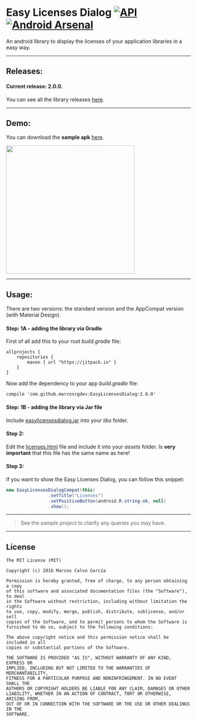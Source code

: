 # Easy Licenses Dialog  [![API](https://img.shields.io/badge/API-9%2B-blue.svg?style=flat)](https://android-arsenal.com/api?level=9) [![Android Arsenal](https://img.shields.io/badge/Android%20Arsenal-Easy%20Licenses%20Dialog-brightgreen.svg?style=flat)](http://android-arsenal.com/details/1/3754)

An android library to display the licenses of your application libraries in a easy way.

---

## Releases:

#### Current release: 2.0.0.

You can see all the library releases [here](https://github.com/marcoscgdev/EasyLicensesDialog/releases).

---

## Demo:

You can download the **sample apk** [here](https://github.com/marcoscgdev/EasyLicensesDialog/blob/master/app-debug.apk?raw=true).

<img src="https://raw.githubusercontent.com/marcoscgdev/EasyLicensesDialog/master/device-2016-06-21-005826.gif" width="350">

---

## Usage:

There are two versions: the standard version and the AppCompat version (with Material Design).

#### Step: 1A - adding the library via Gradle

First of all add this to your root *build.gradle* file:

```
allprojects {
    repositories {
        maven { url "https://jitpack.io" }
    }
}
```

Now add the dependency to your app *build.gradle* file:

```
compile 'com.github.marcoscgdev:EasyLicensesDialog:2.0.0'
```

#### Step: 1B - adding the library via Jar file

Include [easylicensesdialog.jar](https://github.com/marcoscgdev/EasyLicensesDialog/tree/master/JAR) into your *libs* folder.

#### Step 2:
Edit the [licenses.html](https://github.com/marcoscgdev/EasyLicensesDialog/tree/master/app/src/main/assets) file and include it into your *assets* folder. Is **very important** that this file has the same name as here!

#### Step 3:
If you want to show the Easy Licenses Dialog, you can follow this snippet:

```java
new EasyLicensesDialogCompat(this)
                .setTitle("Licenses")
                .setPositiveButton(android.R.string.ok, null)
                .show();
```

---
>See the *sample project* to clarify any queries you may have.

---

## License

```
The MIT License (MIT)

Copyright (c) 2016 Marcos Calvo García

Permission is hereby granted, free of charge, to any person obtaining a copy
of this software and associated documentation files (the "Software"), to deal
in the Software without restriction, including without limitation the rights
to use, copy, modify, merge, publish, distribute, sublicense, and/or sell
copies of the Software, and to permit persons to whom the Software is
furnished to do so, subject to the following conditions:

The above copyright notice and this permission notice shall be included in all
copies or substantial portions of the Software.

THE SOFTWARE IS PROVIDED "AS IS", WITHOUT WARRANTY OF ANY KIND, EXPRESS OR
IMPLIED, INCLUDING BUT NOT LIMITED TO THE WARRANTIES OF MERCHANTABILITY,
FITNESS FOR A PARTICULAR PURPOSE AND NONINFRINGEMENT. IN NO EVENT SHALL THE
AUTHORS OR COPYRIGHT HOLDERS BE LIABLE FOR ANY CLAIM, DAMAGES OR OTHER
LIABILITY, WHETHER IN AN ACTION OF CONTRACT, TORT OR OTHERWISE, ARISING FROM,
OUT OF OR IN CONNECTION WITH THE SOFTWARE OR THE USE OR OTHER DEALINGS IN THE
SOFTWARE.
```
